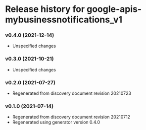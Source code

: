 # Release history for google-apis-mybusinessnotifications_v1

### v0.4.0 (2021-12-14)

* Unspecified changes

### v0.3.0 (2021-10-21)

* Unspecified changes

### v0.2.0 (2021-07-27)

* Regenerated from discovery document revision 20210723

### v0.1.0 (2021-07-14)

* Regenerated from discovery document revision 20210712
* Regenerated using generator version 0.4.0

